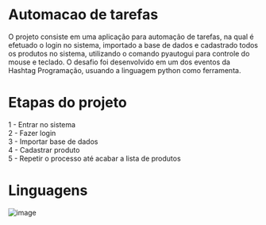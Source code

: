 # Automacao de tarefas
 O projeto consiste em uma aplicação para automação de tarefas, na qual é efetuado o login no sistema, importado a base de dados e cadastrado todos os produtos no sistema, utilizando o comando pyautogui para controle do mouse e teclado. O desafio foi desenvolvido em um dos eventos da Hashtag Programação, usuando a linguagem python como ferramenta.

# Etapas do projeto
1 - Entrar no sistema <br>
2 - Fazer login <br>
3 - Importar base de dados <br>
4 - Cadastrar produto <br>
5 - Repetir o processo até acabar a lista de produtos <br>

# Linguagens 
![image](https://github.com/user-attachments/assets/5b8d53ef-9458-4b00-8bfc-f3787f49ab9c)

